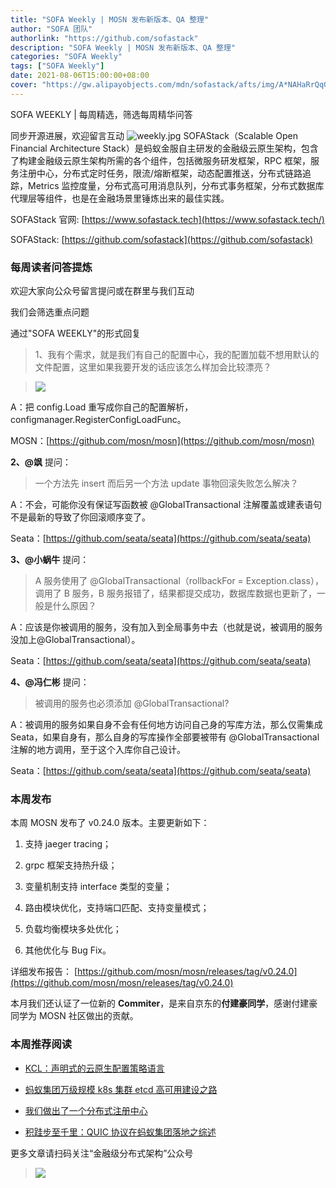 ```yaml
---
title: "SOFA Weekly | MOSN 发布新版本、QA 整理"
author: "SOFA 团队"
authorlink: "https://github.com/sofastack"
description: "SOFA Weekly | MOSN 发布新版本、QA 整理"
categories: "SOFA Weekly"
tags: ["SOFA Weekly"]
date: 2021-08-06T15:00:00+08:00
cover: "https://gw.alipayobjects.com/mdn/sofastack/afts/img/A*NAHaRrQqGzAAAAAAAAAAAAAAARQnAQ"
---
```

SOFA WEEKLY | 每周精选，筛选每周精华问答

同步开源进展，欢迎留言互动
![weekly.jpg](https://gw.alipayobjects.com/mdn/sofastack/afts/img/A*NAHaRrQqGzAAAAAAAAAAAAAAARQnAQ)
SOFAStack（Scalable Open Financial Architecture Stack）是蚂蚁金服自主研发的金融级云原生架构，包含了构建金融级云原生架构所需的各个组件，包括微服务研发框架，RPC 框架，服务注册中心，分布式定时任务，限流/熔断框架，动态配置推送，分布式链路追踪，Metrics 监控度量，分布式高可用消息队列，分布式事务框架，分布式数据库代理层等组件，也是在金融场景里锤炼出来的最佳实践。

SOFAStack 官网: [https://www.sofastack.tech](https://www.sofastack.tech/)

SOFAStack: [https://github.com/sofastack](https://github.com/sofastack)

### 每周读者问答提炼

欢迎大家向公众号留言提问或在群里与我们互动

我们会筛选重点问题

通过"SOFA WEEKLY"的形式回复

>1、我有个需求，就是我们有自己的配置中心，我的配置加载不想用默认的文件配置，这里如果我要开发的话应该怎么样加会比较漂亮？

>![](https://gw.alipayobjects.com/mdn/sofastack/afts/img/A*TI7LSazQwB4AAAAAAAAAAAAAARQnAQ)

A：把 config.Load 重写成你自己的配置解析，configmanager.RegisterConfigLoadFunc。

MOSN：[https://github.com/mosn/mosn](https://github.com/mosn/mosn)

**2、@飒** 提问：

>一个方法先 insert 而后另一个方法 update 事物回滚失败怎么解决？

A：不会，可能你没有保证写函数被 @GlobalTransactional 注解覆盖或建表语句不是最新的导致了你回滚顺序变了。

Seata：[https://github.com/seata/seata](https://github.com/seata/seata)

**3、@小蜗牛** 提问：

>A 服务使用了 @GlobalTransactional（rollbackFor = Exception.class），调用了 B 服务，B 服务报错了，结果都提交成功，数据库数据也更新了，一般是什么原因？

A：应该是你被调用的服务，没有加入到全局事务中去（也就是说，被调用的服务没加上@GlobalTransactional）。

Seata：[https://github.com/seata/seata](https://github.com/seata/seata)

**4、@冯仁彬** 提问：

>被调用的服务也必须添加 @GlobalTransactional?

A：被调用的服务如果自身不会有任何地方访问自己身的写库方法，那么仅需集成 Seata，如果自身有，那么自身的写库操作全部要被带有 @GlobalTransactional 注解的地方调用，至于这个入库你自己设计。

Seata：[https://github.com/seata/seata](https://github.com/seata/seata)

### 本周发布

本周 MOSN 发布了 v0.24.0 版本。主要更新如下：

1. 支持 jaeger tracing；

2. grpc 框架支持热升级；

3. 变量机制支持 interface 类型的变量；

4. 路由模块优化，支持端口匹配、支持变量模式；

5. 负载均衡模块多处优化；

6. 其他优化与 Bug Fix。

详细发布报告：
[https://github.com/mosn/mosn/releases/tag/v0.24.0](https://github.com/mosn/mosn/releases/tag/v0.24.0)

本月我们还认证了一位新的 **Commiter**，是来自京东的**付建豪同学**，感谢付建豪同学为 MOSN 社区做出的贡献。

### 本周推荐阅读

- [KCL：声明式的云原生配置策略语言](https://mp.weixin.qq.com/s?__biz=MzUzMzU5Mjc1Nw==&mid=2247491634&idx=1&sn=8359805abd97c598c058c6b5ad573d0d&chksm=faa30fe8cdd486fe421da66237bdacb11d83c956b087823808ddaaff52c1b1900c02dbf80c07&scene=21)

- [蚂蚁集团万级规模 k8s 集群 etcd 高可用建设之路](https://mp.weixin.qq.com/s?__biz=MzUzMzU5Mjc1Nw==&mid=2247491409&idx=1&sn=d6c0722d55b772aedb6ed8e34979981d&chksm=faa0f08bcdd7799dabdb3b934e5068ff4e171cffb83621dc08b7c8ad768b8a5f2d8668a4f57e&scene=21)

- [我们做出了一个分布式注册中心](https://mp.weixin.qq.com/s?__biz=MzUzMzU5Mjc1Nw==&mid=2247491198&idx=1&sn=a4607e6a8492e8749f31022ea9e22b80&chksm=faa0f1a4cdd778b214403e36fb4322f91f3d1ac47361bf752c596709f8453b8482f582fe7e2e&scene=21)

- [积跬步至千里：QUIC 协议在蚂蚁集团落地之综述](https://mp.weixin.qq.com/s?__biz=MzUzMzU5Mjc1Nw==&mid=2247487717&idx=1&sn=ca9452cdc10989f61afbac2f012ed712&chksm=faa0ff3fcdd77629d8e5c8f6c42af3b4ea227ee3da3d5cdf297b970f51d18b8b1580aac786c3&scene=21)

更多文章请扫码关注“金融级分布式架构”公众号

>![](https://gw.alipayobjects.com/mdn/sofastack/afts/img/A*5aK0RYuH9vgAAAAAAAAAAAAAARQnAQ)

